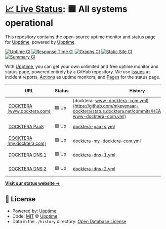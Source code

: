# [📈 Live Status](https://status.docktera.net): <!--live status--> **🟩 All systems operational**

This repository contains the open-source uptime monitor and status page for [Upptime](https://upptime.js.org), powered by [Upptime](https://github.com/upptime/upptime).

[![Uptime CI](https://github.com/mkevenaar-docktera/status.docktera.net/workflows/Uptime%20CI/badge.svg)](https://github.com/mkevenaar-docktera/status.docktera.net/actions?query=workflow%3A%22Uptime+CI%22)
[![Response Time CI](https://github.com/mkevenaar-docktera/status.docktera.net/workflows/Response%20Time%20CI/badge.svg)](https://github.com/mkevenaar-docktera/status.docktera.net/actions?query=workflow%3A%22Response+Time+CI%22)
[![Graphs CI](https://github.com/mkevenaar-docktera/status.docktera.net/workflows/Graphs%20CI/badge.svg)](https://github.com/mkevenaar-docktera/status.docktera.net/actions?query=workflow%3A%22Graphs+CI%22)
[![Static Site CI](https://github.com/mkevenaar-docktera/status.docktera.net/workflows/Static%20Site%20CI/badge.svg)](https://github.com/mkevenaar-docktera/status.docktera.net/actions?query=workflow%3A%22Static+Site+CI%22)
[![Summary CI](https://github.com/mkevenaar-docktera/status.docktera.net/workflows/Summary%20CI/badge.svg)](https://github.com/mkevenaar-docktera/status.docktera.net/actions?query=workflow%3A%22Summary+CI%22)

With [Upptime](https://upptime.js.org), you can get your own unlimited and free uptime monitor and status page, powered entirely by a GitHub repository. We use [Issues](https://github.com/upptime/upptime/issues) as incident reports, [Actions](https://github.com/mkevenaar-docktera/status.docktera.net/actions) as uptime monitors, and [Pages](https://status.docktera.net) for the status page.

<!--start: status pages-->
<!-- This summary is generated by Upptime (https://github.com/upptime/upptime) -->
<!-- Do not edit this manually, your changes will be overwritten -->
<!-- prettier-ignore -->
| URL | Status | History | Response Time | Uptime |
| --- | ------ | ------- | ------------- | ------ |
| <img alt="" src="https://icons.duckduckgo.com/ip3/www.docktera.com.ico" height="13"> [DOCKTERA (www.docktera.com)](https://www.docktera.com) | 🟩 Up | [docktera-www-docktera-com.yml](https://github.com/mkevenaar-docktera/status.docktera.net/commits/HEAD/history/docktera-www-docktera-com.yml) | <details><summary><img alt="Response time graph" src="./graphs/docktera-www-docktera-com/response-time-week.png" height="20"> 1301ms</summary><br><a href="https://status.docktera.net/history/docktera-www-docktera-com"><img alt="Response time 1257" src="https://img.shields.io/endpoint?url=https%3A%2F%2Fraw.githubusercontent.com%2Fmkevenaar-docktera%2Fstatus.docktera.net%2FHEAD%2Fapi%2Fdocktera-www-docktera-com%2Fresponse-time.json"></a><br><a href="https://status.docktera.net/history/docktera-www-docktera-com"><img alt="24-hour response time 1671" src="https://img.shields.io/endpoint?url=https%3A%2F%2Fraw.githubusercontent.com%2Fmkevenaar-docktera%2Fstatus.docktera.net%2FHEAD%2Fapi%2Fdocktera-www-docktera-com%2Fresponse-time-day.json"></a><br><a href="https://status.docktera.net/history/docktera-www-docktera-com"><img alt="7-day response time 1301" src="https://img.shields.io/endpoint?url=https%3A%2F%2Fraw.githubusercontent.com%2Fmkevenaar-docktera%2Fstatus.docktera.net%2FHEAD%2Fapi%2Fdocktera-www-docktera-com%2Fresponse-time-week.json"></a><br><a href="https://status.docktera.net/history/docktera-www-docktera-com"><img alt="30-day response time 1150" src="https://img.shields.io/endpoint?url=https%3A%2F%2Fraw.githubusercontent.com%2Fmkevenaar-docktera%2Fstatus.docktera.net%2FHEAD%2Fapi%2Fdocktera-www-docktera-com%2Fresponse-time-month.json"></a><br><a href="https://status.docktera.net/history/docktera-www-docktera-com"><img alt="1-year response time 1289" src="https://img.shields.io/endpoint?url=https%3A%2F%2Fraw.githubusercontent.com%2Fmkevenaar-docktera%2Fstatus.docktera.net%2FHEAD%2Fapi%2Fdocktera-www-docktera-com%2Fresponse-time-year.json"></a></details> | <details><summary><a href="https://status.docktera.net/history/docktera-www-docktera-com">100.00%</a></summary><a href="https://status.docktera.net/history/docktera-www-docktera-com"><img alt="All-time uptime 99.72%" src="https://img.shields.io/endpoint?url=https%3A%2F%2Fraw.githubusercontent.com%2Fmkevenaar-docktera%2Fstatus.docktera.net%2FHEAD%2Fapi%2Fdocktera-www-docktera-com%2Fuptime.json"></a><br><a href="https://status.docktera.net/history/docktera-www-docktera-com"><img alt="24-hour uptime 100.00%" src="https://img.shields.io/endpoint?url=https%3A%2F%2Fraw.githubusercontent.com%2Fmkevenaar-docktera%2Fstatus.docktera.net%2FHEAD%2Fapi%2Fdocktera-www-docktera-com%2Fuptime-day.json"></a><br><a href="https://status.docktera.net/history/docktera-www-docktera-com"><img alt="7-day uptime 100.00%" src="https://img.shields.io/endpoint?url=https%3A%2F%2Fraw.githubusercontent.com%2Fmkevenaar-docktera%2Fstatus.docktera.net%2FHEAD%2Fapi%2Fdocktera-www-docktera-com%2Fuptime-week.json"></a><br><a href="https://status.docktera.net/history/docktera-www-docktera-com"><img alt="30-day uptime 99.96%" src="https://img.shields.io/endpoint?url=https%3A%2F%2Fraw.githubusercontent.com%2Fmkevenaar-docktera%2Fstatus.docktera.net%2FHEAD%2Fapi%2Fdocktera-www-docktera-com%2Fuptime-month.json"></a><br><a href="https://status.docktera.net/history/docktera-www-docktera-com"><img alt="1-year uptime 99.49%" src="https://img.shields.io/endpoint?url=https%3A%2F%2Fraw.githubusercontent.com%2Fmkevenaar-docktera%2Fstatus.docktera.net%2FHEAD%2Fapi%2Fdocktera-www-docktera-com%2Fuptime-year.json"></a></details>
| <img alt="" src="https://icons.duckduckgo.com/ip3/app.jls.docktera.net.ico" height="13"> [DOCKTERA PaaS](https://app.jls.docktera.net) | 🟩 Up | [docktera-paa-s.yml](https://github.com/mkevenaar-docktera/status.docktera.net/commits/HEAD/history/docktera-paa-s.yml) | <details><summary><img alt="Response time graph" src="./graphs/docktera-paa-s/response-time-week.png" height="20"> 791ms</summary><br><a href="https://status.docktera.net/history/docktera-paa-s"><img alt="Response time 780" src="https://img.shields.io/endpoint?url=https%3A%2F%2Fraw.githubusercontent.com%2Fmkevenaar-docktera%2Fstatus.docktera.net%2FHEAD%2Fapi%2Fdocktera-paa-s%2Fresponse-time.json"></a><br><a href="https://status.docktera.net/history/docktera-paa-s"><img alt="24-hour response time 1174" src="https://img.shields.io/endpoint?url=https%3A%2F%2Fraw.githubusercontent.com%2Fmkevenaar-docktera%2Fstatus.docktera.net%2FHEAD%2Fapi%2Fdocktera-paa-s%2Fresponse-time-day.json"></a><br><a href="https://status.docktera.net/history/docktera-paa-s"><img alt="7-day response time 791" src="https://img.shields.io/endpoint?url=https%3A%2F%2Fraw.githubusercontent.com%2Fmkevenaar-docktera%2Fstatus.docktera.net%2FHEAD%2Fapi%2Fdocktera-paa-s%2Fresponse-time-week.json"></a><br><a href="https://status.docktera.net/history/docktera-paa-s"><img alt="30-day response time 716" src="https://img.shields.io/endpoint?url=https%3A%2F%2Fraw.githubusercontent.com%2Fmkevenaar-docktera%2Fstatus.docktera.net%2FHEAD%2Fapi%2Fdocktera-paa-s%2Fresponse-time-month.json"></a><br><a href="https://status.docktera.net/history/docktera-paa-s"><img alt="1-year response time 750" src="https://img.shields.io/endpoint?url=https%3A%2F%2Fraw.githubusercontent.com%2Fmkevenaar-docktera%2Fstatus.docktera.net%2FHEAD%2Fapi%2Fdocktera-paa-s%2Fresponse-time-year.json"></a></details> | <details><summary><a href="https://status.docktera.net/history/docktera-paa-s">100.00%</a></summary><a href="https://status.docktera.net/history/docktera-paa-s"><img alt="All-time uptime 99.96%" src="https://img.shields.io/endpoint?url=https%3A%2F%2Fraw.githubusercontent.com%2Fmkevenaar-docktera%2Fstatus.docktera.net%2FHEAD%2Fapi%2Fdocktera-paa-s%2Fuptime.json"></a><br><a href="https://status.docktera.net/history/docktera-paa-s"><img alt="24-hour uptime 100.00%" src="https://img.shields.io/endpoint?url=https%3A%2F%2Fraw.githubusercontent.com%2Fmkevenaar-docktera%2Fstatus.docktera.net%2FHEAD%2Fapi%2Fdocktera-paa-s%2Fuptime-day.json"></a><br><a href="https://status.docktera.net/history/docktera-paa-s"><img alt="7-day uptime 100.00%" src="https://img.shields.io/endpoint?url=https%3A%2F%2Fraw.githubusercontent.com%2Fmkevenaar-docktera%2Fstatus.docktera.net%2FHEAD%2Fapi%2Fdocktera-paa-s%2Fuptime-week.json"></a><br><a href="https://status.docktera.net/history/docktera-paa-s"><img alt="30-day uptime 100.00%" src="https://img.shields.io/endpoint?url=https%3A%2F%2Fraw.githubusercontent.com%2Fmkevenaar-docktera%2Fstatus.docktera.net%2FHEAD%2Fapi%2Fdocktera-paa-s%2Fuptime-month.json"></a><br><a href="https://status.docktera.net/history/docktera-paa-s"><img alt="1-year uptime 99.97%" src="https://img.shields.io/endpoint?url=https%3A%2F%2Fraw.githubusercontent.com%2Fmkevenaar-docktera%2Fstatus.docktera.net%2FHEAD%2Fapi%2Fdocktera-paa-s%2Fuptime-year.json"></a></details>
| <img alt="" src="https://icons.duckduckgo.com/ip3/my.docktera.com.ico" height="13"> [DOCKTERA (my.docktera.com)](https://my.docktera.com) | 🟩 Up | [docktera-my-docktera-com.yml](https://github.com/mkevenaar-docktera/status.docktera.net/commits/HEAD/history/docktera-my-docktera-com.yml) | <details><summary><img alt="Response time graph" src="./graphs/docktera-my-docktera-com/response-time-week.png" height="20"> 1852ms</summary><br><a href="https://status.docktera.net/history/docktera-my-docktera-com"><img alt="Response time 1777" src="https://img.shields.io/endpoint?url=https%3A%2F%2Fraw.githubusercontent.com%2Fmkevenaar-docktera%2Fstatus.docktera.net%2FHEAD%2Fapi%2Fdocktera-my-docktera-com%2Fresponse-time.json"></a><br><a href="https://status.docktera.net/history/docktera-my-docktera-com"><img alt="24-hour response time 2070" src="https://img.shields.io/endpoint?url=https%3A%2F%2Fraw.githubusercontent.com%2Fmkevenaar-docktera%2Fstatus.docktera.net%2FHEAD%2Fapi%2Fdocktera-my-docktera-com%2Fresponse-time-day.json"></a><br><a href="https://status.docktera.net/history/docktera-my-docktera-com"><img alt="7-day response time 1852" src="https://img.shields.io/endpoint?url=https%3A%2F%2Fraw.githubusercontent.com%2Fmkevenaar-docktera%2Fstatus.docktera.net%2FHEAD%2Fapi%2Fdocktera-my-docktera-com%2Fresponse-time-week.json"></a><br><a href="https://status.docktera.net/history/docktera-my-docktera-com"><img alt="30-day response time 1767" src="https://img.shields.io/endpoint?url=https%3A%2F%2Fraw.githubusercontent.com%2Fmkevenaar-docktera%2Fstatus.docktera.net%2FHEAD%2Fapi%2Fdocktera-my-docktera-com%2Fresponse-time-month.json"></a><br><a href="https://status.docktera.net/history/docktera-my-docktera-com"><img alt="1-year response time 1757" src="https://img.shields.io/endpoint?url=https%3A%2F%2Fraw.githubusercontent.com%2Fmkevenaar-docktera%2Fstatus.docktera.net%2FHEAD%2Fapi%2Fdocktera-my-docktera-com%2Fresponse-time-year.json"></a></details> | <details><summary><a href="https://status.docktera.net/history/docktera-my-docktera-com">100.00%</a></summary><a href="https://status.docktera.net/history/docktera-my-docktera-com"><img alt="All-time uptime 98.60%" src="https://img.shields.io/endpoint?url=https%3A%2F%2Fraw.githubusercontent.com%2Fmkevenaar-docktera%2Fstatus.docktera.net%2FHEAD%2Fapi%2Fdocktera-my-docktera-com%2Fuptime.json"></a><br><a href="https://status.docktera.net/history/docktera-my-docktera-com"><img alt="24-hour uptime 100.00%" src="https://img.shields.io/endpoint?url=https%3A%2F%2Fraw.githubusercontent.com%2Fmkevenaar-docktera%2Fstatus.docktera.net%2FHEAD%2Fapi%2Fdocktera-my-docktera-com%2Fuptime-day.json"></a><br><a href="https://status.docktera.net/history/docktera-my-docktera-com"><img alt="7-day uptime 100.00%" src="https://img.shields.io/endpoint?url=https%3A%2F%2Fraw.githubusercontent.com%2Fmkevenaar-docktera%2Fstatus.docktera.net%2FHEAD%2Fapi%2Fdocktera-my-docktera-com%2Fuptime-week.json"></a><br><a href="https://status.docktera.net/history/docktera-my-docktera-com"><img alt="30-day uptime 100.00%" src="https://img.shields.io/endpoint?url=https%3A%2F%2Fraw.githubusercontent.com%2Fmkevenaar-docktera%2Fstatus.docktera.net%2FHEAD%2Fapi%2Fdocktera-my-docktera-com%2Fuptime-month.json"></a><br><a href="https://status.docktera.net/history/docktera-my-docktera-com"><img alt="1-year uptime 97.47%" src="https://img.shields.io/endpoint?url=https%3A%2F%2Fraw.githubusercontent.com%2Fmkevenaar-docktera%2Fstatus.docktera.net%2FHEAD%2Fapi%2Fdocktera-my-docktera-com%2Fuptime-year.json"></a></details>
| <img alt="" src="https://icons.duckduckgo.com/ip3/null.ico" height="13"> [DOCKTERA DNS 1](ns1.docktera.domains) | 🟩 Up | [docktera-dns-1.yml](https://github.com/mkevenaar-docktera/status.docktera.net/commits/HEAD/history/docktera-dns-1.yml) | <details><summary><img alt="Response time graph" src="./graphs/docktera-dns-1/response-time-week.png" height="20"> 164ms</summary><br><a href="https://status.docktera.net/history/docktera-dns-1"><img alt="Response time 169" src="https://img.shields.io/endpoint?url=https%3A%2F%2Fraw.githubusercontent.com%2Fmkevenaar-docktera%2Fstatus.docktera.net%2FHEAD%2Fapi%2Fdocktera-dns-1%2Fresponse-time.json"></a><br><a href="https://status.docktera.net/history/docktera-dns-1"><img alt="24-hour response time 211" src="https://img.shields.io/endpoint?url=https%3A%2F%2Fraw.githubusercontent.com%2Fmkevenaar-docktera%2Fstatus.docktera.net%2FHEAD%2Fapi%2Fdocktera-dns-1%2Fresponse-time-day.json"></a><br><a href="https://status.docktera.net/history/docktera-dns-1"><img alt="7-day response time 164" src="https://img.shields.io/endpoint?url=https%3A%2F%2Fraw.githubusercontent.com%2Fmkevenaar-docktera%2Fstatus.docktera.net%2FHEAD%2Fapi%2Fdocktera-dns-1%2Fresponse-time-week.json"></a><br><a href="https://status.docktera.net/history/docktera-dns-1"><img alt="30-day response time 165" src="https://img.shields.io/endpoint?url=https%3A%2F%2Fraw.githubusercontent.com%2Fmkevenaar-docktera%2Fstatus.docktera.net%2FHEAD%2Fapi%2Fdocktera-dns-1%2Fresponse-time-month.json"></a><br><a href="https://status.docktera.net/history/docktera-dns-1"><img alt="1-year response time 173" src="https://img.shields.io/endpoint?url=https%3A%2F%2Fraw.githubusercontent.com%2Fmkevenaar-docktera%2Fstatus.docktera.net%2FHEAD%2Fapi%2Fdocktera-dns-1%2Fresponse-time-year.json"></a></details> | <details><summary><a href="https://status.docktera.net/history/docktera-dns-1">100.00%</a></summary><a href="https://status.docktera.net/history/docktera-dns-1"><img alt="All-time uptime 99.68%" src="https://img.shields.io/endpoint?url=https%3A%2F%2Fraw.githubusercontent.com%2Fmkevenaar-docktera%2Fstatus.docktera.net%2FHEAD%2Fapi%2Fdocktera-dns-1%2Fuptime.json"></a><br><a href="https://status.docktera.net/history/docktera-dns-1"><img alt="24-hour uptime 100.00%" src="https://img.shields.io/endpoint?url=https%3A%2F%2Fraw.githubusercontent.com%2Fmkevenaar-docktera%2Fstatus.docktera.net%2FHEAD%2Fapi%2Fdocktera-dns-1%2Fuptime-day.json"></a><br><a href="https://status.docktera.net/history/docktera-dns-1"><img alt="7-day uptime 100.00%" src="https://img.shields.io/endpoint?url=https%3A%2F%2Fraw.githubusercontent.com%2Fmkevenaar-docktera%2Fstatus.docktera.net%2FHEAD%2Fapi%2Fdocktera-dns-1%2Fuptime-week.json"></a><br><a href="https://status.docktera.net/history/docktera-dns-1"><img alt="30-day uptime 100.00%" src="https://img.shields.io/endpoint?url=https%3A%2F%2Fraw.githubusercontent.com%2Fmkevenaar-docktera%2Fstatus.docktera.net%2FHEAD%2Fapi%2Fdocktera-dns-1%2Fuptime-month.json"></a><br><a href="https://status.docktera.net/history/docktera-dns-1"><img alt="1-year uptime 99.42%" src="https://img.shields.io/endpoint?url=https%3A%2F%2Fraw.githubusercontent.com%2Fmkevenaar-docktera%2Fstatus.docktera.net%2FHEAD%2Fapi%2Fdocktera-dns-1%2Fuptime-year.json"></a></details>
| <img alt="" src="https://icons.duckduckgo.com/ip3/null.ico" height="13"> [DOCKTERA DNS 2](ns2.docktera.domains) | 🟩 Up | [docktera-dns-2.yml](https://github.com/mkevenaar-docktera/status.docktera.net/commits/HEAD/history/docktera-dns-2.yml) | <details><summary><img alt="Response time graph" src="./graphs/docktera-dns-2/response-time-week.png" height="20"> 146ms</summary><br><a href="https://status.docktera.net/history/docktera-dns-2"><img alt="Response time 150" src="https://img.shields.io/endpoint?url=https%3A%2F%2Fraw.githubusercontent.com%2Fmkevenaar-docktera%2Fstatus.docktera.net%2FHEAD%2Fapi%2Fdocktera-dns-2%2Fresponse-time.json"></a><br><a href="https://status.docktera.net/history/docktera-dns-2"><img alt="24-hour response time 154" src="https://img.shields.io/endpoint?url=https%3A%2F%2Fraw.githubusercontent.com%2Fmkevenaar-docktera%2Fstatus.docktera.net%2FHEAD%2Fapi%2Fdocktera-dns-2%2Fresponse-time-day.json"></a><br><a href="https://status.docktera.net/history/docktera-dns-2"><img alt="7-day response time 146" src="https://img.shields.io/endpoint?url=https%3A%2F%2Fraw.githubusercontent.com%2Fmkevenaar-docktera%2Fstatus.docktera.net%2FHEAD%2Fapi%2Fdocktera-dns-2%2Fresponse-time-week.json"></a><br><a href="https://status.docktera.net/history/docktera-dns-2"><img alt="30-day response time 156" src="https://img.shields.io/endpoint?url=https%3A%2F%2Fraw.githubusercontent.com%2Fmkevenaar-docktera%2Fstatus.docktera.net%2FHEAD%2Fapi%2Fdocktera-dns-2%2Fresponse-time-month.json"></a><br><a href="https://status.docktera.net/history/docktera-dns-2"><img alt="1-year response time 153" src="https://img.shields.io/endpoint?url=https%3A%2F%2Fraw.githubusercontent.com%2Fmkevenaar-docktera%2Fstatus.docktera.net%2FHEAD%2Fapi%2Fdocktera-dns-2%2Fresponse-time-year.json"></a></details> | <details><summary><a href="https://status.docktera.net/history/docktera-dns-2">100.00%</a></summary><a href="https://status.docktera.net/history/docktera-dns-2"><img alt="All-time uptime 96.01%" src="https://img.shields.io/endpoint?url=https%3A%2F%2Fraw.githubusercontent.com%2Fmkevenaar-docktera%2Fstatus.docktera.net%2FHEAD%2Fapi%2Fdocktera-dns-2%2Fuptime.json"></a><br><a href="https://status.docktera.net/history/docktera-dns-2"><img alt="24-hour uptime 100.00%" src="https://img.shields.io/endpoint?url=https%3A%2F%2Fraw.githubusercontent.com%2Fmkevenaar-docktera%2Fstatus.docktera.net%2FHEAD%2Fapi%2Fdocktera-dns-2%2Fuptime-day.json"></a><br><a href="https://status.docktera.net/history/docktera-dns-2"><img alt="7-day uptime 100.00%" src="https://img.shields.io/endpoint?url=https%3A%2F%2Fraw.githubusercontent.com%2Fmkevenaar-docktera%2Fstatus.docktera.net%2FHEAD%2Fapi%2Fdocktera-dns-2%2Fuptime-week.json"></a><br><a href="https://status.docktera.net/history/docktera-dns-2"><img alt="30-day uptime 99.96%" src="https://img.shields.io/endpoint?url=https%3A%2F%2Fraw.githubusercontent.com%2Fmkevenaar-docktera%2Fstatus.docktera.net%2FHEAD%2Fapi%2Fdocktera-dns-2%2Fuptime-month.json"></a><br><a href="https://status.docktera.net/history/docktera-dns-2"><img alt="1-year uptime 92.90%" src="https://img.shields.io/endpoint?url=https%3A%2F%2Fraw.githubusercontent.com%2Fmkevenaar-docktera%2Fstatus.docktera.net%2FHEAD%2Fapi%2Fdocktera-dns-2%2Fuptime-year.json"></a></details>

<!--end: status pages-->

[**Visit our status website →**](https://status.docktera.net)

## 📄 License

- Powered by: [Upptime](https://github.com/upptime/upptime)
- Code: [MIT](./LICENSE) © [Upptime](https://upptime.js.org)
- Data in the `./history` directory: [Open Database License](https://opendatacommons.org/licenses/odbl/1-0/)
